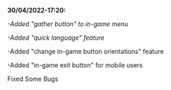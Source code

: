 **30/04/2022-17:20:**

*-Added "gather button" to in-game menu*

*-Added "quick language" feature*

-Added "change in-game button orientations" feature

-Added "in-game exit button" for mobile users

Fixed Some Bugs
